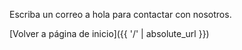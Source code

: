 
Escriba un correo a hola para contactar con nosotros.

[Volver a página de inicio]({{ '/' | absolute_url }})